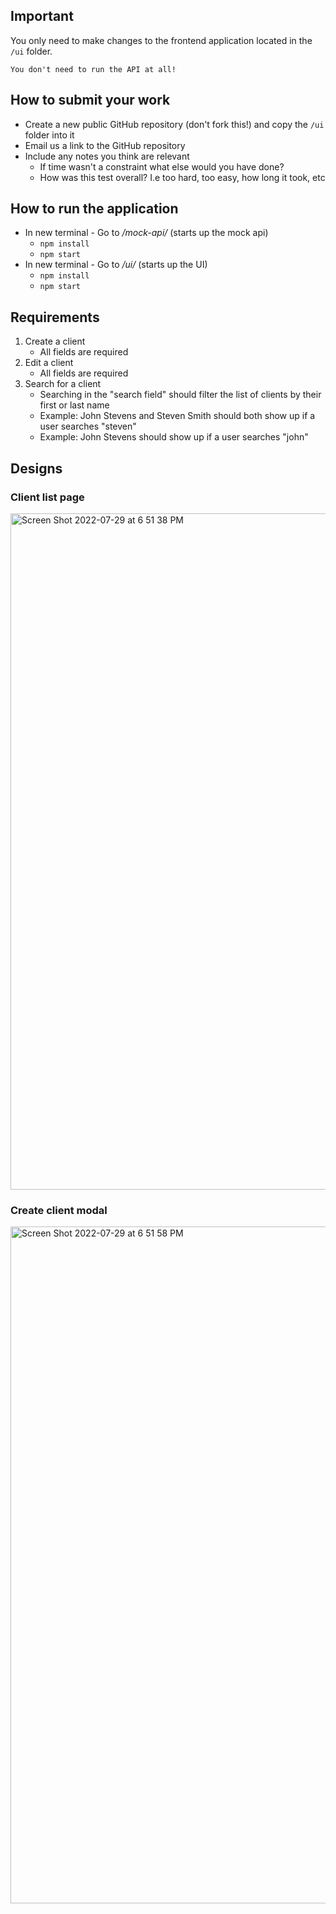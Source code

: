 ## Important

You only need to make changes to the frontend application located in the `/ui` folder.

    You don't need to run the API at all!

## How to submit your work
- Create a new public GitHub repository (don't fork this!) and copy the `/ui` folder into it
- Email us a link to the GitHub repository
- Include any notes you think are relevant
  - If time wasn't a constraint what else would you have done?
  - How was this test overall? I.e too hard, too easy, how long it took, etc

## How to run the application
- In new terminal - Go to */mock-api/* (starts up the mock api)
  - `npm install`
  - `npm start`
- In new terminal - Go to */ui/* (starts up the UI)
  - `npm install`
  - `npm start`

## Requirements
1. Create a client
    - All fields are required
2. Edit a client
    - All fields are required
3. Search for a client
    - Searching in the "search field" should filter the list of clients by their first or last name
    - Example: John Stevens and Steven Smith should both show up if a user searches "steven"
    - Example: John Stevens should show up if a user searches "john"

## Designs

### Client list page
<img width="1082" alt="Screen Shot 2022-07-29 at 6 51 38 PM" src="https://user-images.githubusercontent.com/14010084/181700473-a9177884-070a-4211-b14d-0a008eb78482.png">

### Create client modal
<img width="1083" alt="Screen Shot 2022-07-29 at 6 51 58 PM" src="https://user-images.githubusercontent.com/14010084/181700544-b2ea60fd-2dbd-491b-9197-282638143080.png">

